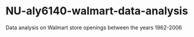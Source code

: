 # NU-aly6140-walmart-data-analysis
Data analysis on Walmart store openings between the years 1962-2006
